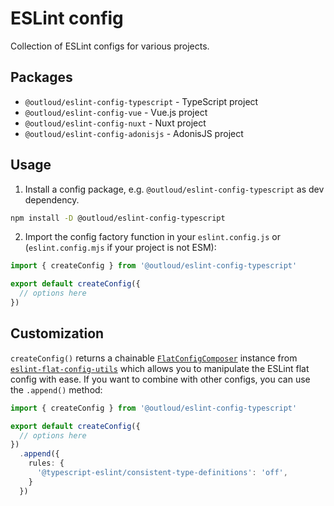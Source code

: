 # ESLint config

Collection of ESLint configs for various projects.

## Packages
- `@outloud/eslint-config-typescript` - TypeScript project
- `@outloud/eslint-config-vue` - Vue.js project
- `@outloud/eslint-config-nuxt` - Nuxt project
- `@outloud/eslint-config-adonisjs` - AdonisJS project

## Usage
1. Install a config package, e.g. `@outloud/eslint-config-typescript` as dev dependency.
```bash
npm install -D @outloud/eslint-config-typescript
```

2. Import the config factory function in your `eslint.config.js` or (`eslint.config.mjs` if your project is not ESM):
```js
import { createConfig } from '@outloud/eslint-config-typescript'

export default createConfig({
  // options here
})
```

## Customization

`createConfig()` returns a chainable [`FlatConfigComposer`](https://github.com/antfu/eslint-flat-config-utils#composer) instance from [`eslint-flat-config-utils`](https://github.com/antfu/eslint-flat-config-utils) which allows you to manipulate the ESLint flat config with ease. If you want to combine with other configs, you can use the `.append()` method:

```ts
import { createConfig } from '@outloud/eslint-config-typescript'

export default createConfig({
  // options here
})
  .append({
    rules: {
      '@typescript-eslint/consistent-type-definitions': 'off',
    }
  })
```
